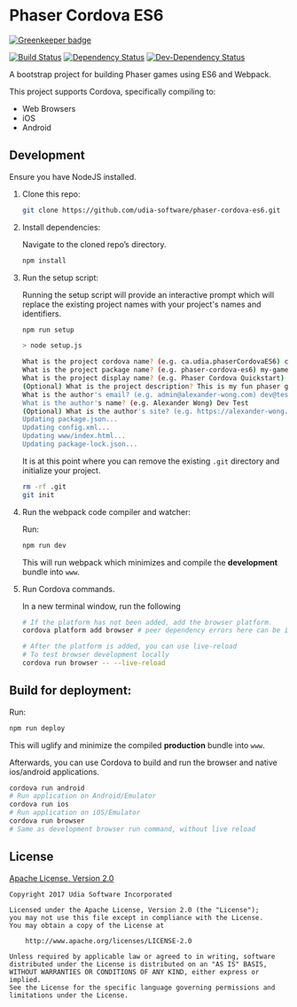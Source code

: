 # Phaser Cordova ES6

[![Greenkeeper badge](https://badges.greenkeeper.io/udia-software/phaser-cordova-es6.svg)](https://greenkeeper.io/)

[![Build Status](https://travis-ci.org/udia-software/phaser-cordova-es6.svg?branch=master)](https://travis-ci.org/udia-software/phaser-cordova-es6)
[![Dependency Status](https://img.shields.io/david/udia-software/phaser-cordova-es6.svg)](https://david-dm.org/udia-software/phaser-cordova-es6)
[![Dev-Dependency Status](https://img.shields.io/david/dev/udia-software/phaser-cordova-es6.svg)](https://david-dm.org/udia-software/phaser-cordova-es6#info=devDependencies)

A bootstrap project for building Phaser games using ES6 and Webpack.

This project supports Cordova, specifically compiling to:

* Web Browsers
* iOS
* Android

## Development

Ensure you have NodeJS installed.

1. Clone this repo:

    ```bash
    git clone https://github.com/udia-software/phaser-cordova-es6.git
    ```

2. Install dependencies:

    Navigate to the cloned repo’s directory.

    ```bash
    npm install
    ``` 

3. Run the setup script:

    Running the setup script will provide an interactive prompt which will replace the existing project names with your project's names and identifiers.

    ```bash
    npm run setup

    > node setup.js

    What is the project cordova name? (e.g. ca.udia.phaserCordovaES6) com.mysite.mygame
    What is the project package name? (e.g. phaser-cordova-es6) my-game
    What is the project display name? (e.g. Phaser Cordova Quickstart) My Game
    (Optional) What is the project description? This is my fun phaser game!
    What is the author's email? (e.g. admin@alexander-wong.com) dev@test.com
    What is the author's name? (e.g. Alexander Wong) Dev Test
    (Optional) What is the author's site? (e.g. https://alexander-wong.com) https://test.com
    Updating package.json...
    Updating config.xml...
    Updating www/index.html...
    Updating package-lock.json...
    ```

    It is at this point where you can remove the existing `.git` directory and initialize your project.

    ```bash
    rm -rf .git
    git init
    ```

4. Run the webpack code compiler and watcher:

    Run:

    ```bash
    npm run dev
    ```

    This will run webpack which minimizes and compile the **development** bundle into `www`.

5. Run Cordova commands.

    In a new terminal window, run the following

    ```bash
    # If the platform has not been added, add the browser platform.
    cordova platform add browser # peer dependency errors here can be ignored

    # After the platform is added, you can use live-reload
    # To test browser development locally
    cordova run browser -- --live-reload
    ```


## Build for deployment:

Run:

```bash
npm run deploy
```

This will uglify and minimize the compiled **production** bundle into `www`.

Afterwards, you can use Cordova to build and run the browser and native ios/android applications.

```bash
cordova run android
# Run application on Android/Emulator
cordova run ios
# Run application on iOS/Emulator
cordova run browser
# Same as development browser run command, without live reload
```

## License

[Apache License, Version 2.0](LICENSE)

```text
Copyright 2017 Udia Software Incorporated

Licensed under the Apache License, Version 2.0 (the "License");
you may not use this file except in compliance with the License.
You may obtain a copy of the License at

    http://www.apache.org/licenses/LICENSE-2.0

Unless required by applicable law or agreed to in writing, software
distributed under the License is distributed on an "AS IS" BASIS,
WITHOUT WARRANTIES OR CONDITIONS OF ANY KIND, either express or implied.
See the License for the specific language governing permissions and
limitations under the License.
```
